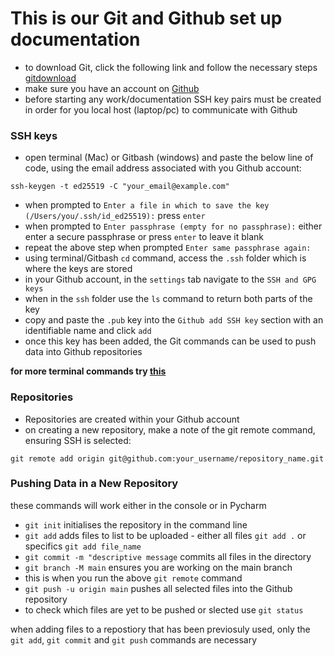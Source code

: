 # This is our Git and Github set up documentation

- to download Git, click the following link and follow the necessary steps [gitdownload](https://git-scm.com/downloads)
- make sure you have an account on [Github](https://github.com)
- before starting any work/documentation SSH key pairs must be created in order for you local host (laptop/pc) to communicate with Github

### SSH keys

- open terminal (Mac) or Gitbash (windows) and paste the below line of code, using the email address associated with you Github account:

`ssh-keygen -t ed25519 -C "your_email@example.com"`

- when prompted to `Enter a file in which to save the key (/Users/you/.ssh/id_ed25519):` press `enter`
- when prompted to `Enter passphrase (empty for no passphrase):` either enter a secure passphrase or press `enter` to leave it blank
- repeat the above step when prompted `Enter same passphrase again: `
- using terminal/Gitbash `cd` command, access the `.ssh` folder which is where the keys are stored
- in your Github account, in the `settings` tab navigate to the `SSH and GPG keys`
- when in the `ssh` folder use the `ls` command to return both parts of the key
- copy and paste the `.pub` key into the `Github add SSH key` section with an identifiable name and click `add`
- once this key has been added, the Git commands can be used to push data into Github repositories
 
**for more terminal commands try [this](https://github.com/twilliams9397/eng89_markdown_documentation/blob/main/Linux_basics.md)**
### Repositories

- Repositories are created within your Github account
- on creating a new repository, make a note of the git remote command, ensuring SSH is selected:

`git remote add origin git@github.com:your_username/repository_name.git`

### Pushing Data in a New Repository
these commands will work either in the console or in Pycharm
- `git init` initialises the repository in the command line
- `git add` adds files to list to be uploaded - either all files `git add .` or specifics `git add file_name` 
- `git commit -m "descriptive message` commits all files in the directory
- `git branch -M main` ensures you are working on the main branch 
- this is when you run the above `git remote` command
- `git push -u origin main` pushes all selected files into the Github repository
- to check which files are yet to be pushed or slected use `git status`

when adding files to a repostiory that has been previosuly used, only the `git add`, `git commit` and `git push` commands are necessary

